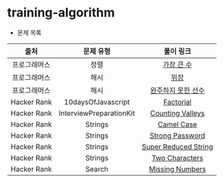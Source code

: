 # training-algorithm
- 문제 목록

|     출처      |   문제 유형   |                                                     풀이 링크                                                 |
|:------------:|:-----------:|:-----------------------------------------------------------------------------------------------------------:|
|   프로그래머스  |     정렬     | [가장 큰 수](https://github.com/shinsangeun/training-algorithm/blob/master/programmers/sort/biggestNumber.js) |
|   프로그래머스  |     해시     | [위장](https://github.com/shinsangeun/training-algorithm/blob/master/programmers/hash/Camouflage.js)         |
|   프로그래머스  |     해시     | [완주하지 못한 선수](https://github.com/shinsangeun/training-algorithm/blob/master/programmers/hash/incompleteAthlete.js)|
|  Hacker Rank |  10daysOfJavascript  | [Factorial](https://github.com/shinsangeun/training-algorithm/blob/master/hackerRank/10daysOfJavascript/factorial.js)|
|  Hacker Rank |  InterviewPreparationKit  | [Counting Valleys](https://github.com/shinsangeun/training-algorithm/blob/master/hackerRank/InterviewPreparationKit/warmUp/countingValleys.js) |
|  Hacker Rank |  Strings  | [Camel Case](https://github.com/shinsangeun/training-algorithm/blob/master/hackerRank/algorithms/Strings/CamelCase.js)|
|  Hacker Rank |  Strings  | [Strong Password](https://github.com/shinsangeun/training-algorithm/blob/master/hackerRank/algorithms/Strings/StrongPassword.js)|
|  Hacker Rank |  Strings  | [Super Reduced String](https://github.com/shinsangeun/training-algorithm/blob/master/hackerRank/algorithms/Strings/SuperReducedString.js)|
|  Hacker Rank |  Strings  | [Two Characters](https://github.com/shinsangeun/training-algorithm/blob/master/hackerRank/algorithms/Strings/TwoCharacters.js)|
|  Hacker Rank |  Search  | [Missing Numbers](https://github.com/shinsangeun/training-algorithm/blob/master/hackerRank/algorithms/search/MissingNumbers.js)|
